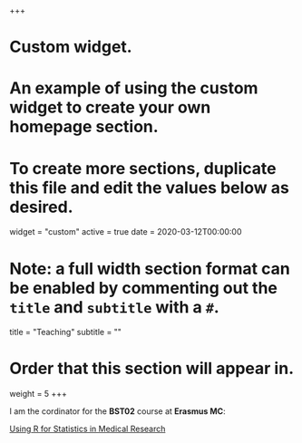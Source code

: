 +++
# Custom widget.
# An example of using the custom widget to create your own homepage section.
# To create more sections, duplicate this file and edit the values below as desired.
widget = "custom"
active = true
date = 2020-03-12T00:00:00

# Note: a full width section format can be enabled by commenting out the `title` and `subtitle` with a `#`.
title = "Teaching"
subtitle = ""

# Order that this section will appear in.
weight = 5
+++


I am the cordinator for the **BST02** course at **Erasmus MC**:

<a href="https://nerler.github.io/BST02/"> Using R for Statistics in Medical Research </a>